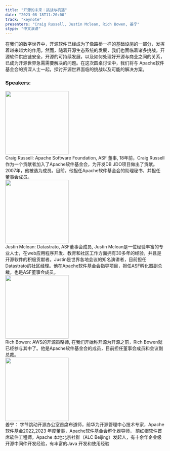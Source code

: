 ```yaml
---
title: "开源的未来：挑战与机遇"
date: "2023-08-18T11:20:00" 
track: "keynote"
presenters: "Craig Russell, Justin Mclean, Rich Bowen, 姜宁"
stype: "中文演讲"
---
```

在我们的数字世界中，开源软件已经成为了像路桥一样的基础设施的一部分，发挥着越来越大的作用。然而，随着开源生态系统的发展，我们也面临着诸多挑战。开源软件供应链安全，开源的可持续发展，以及如何处理好开源与商业之间的关系，已成为开源世界急需需要解决的问题。在这次圆桌讨论中，我们将与 Apache软件基金会的资深人士一起，探讨开源世界面临的挑战以及可能的解决方案。
 ### Speakers: 
  <img src="https://img.bagevent.com/resource/20230723/2219476901016.jpeg" width="200" /><br>Craig Russell: Apache Software Foundation, ASF 董事, 18年前，Craig Russell作为一个贡献者加入了Apache软件基金会，为开发DB JDO项目做出了贡献。2007年，他被选为成员。目前，他担任Apache软件基金会的助理秘书，并担任董事会成员。
 <br>
 <img src="https://img.bagevent.com/resource/20230626/1527002301016.jpg" width="200" /><br>Justin Mclean: Datastrato, ASF董事会成员, Justin Mclean是一位经验丰富的专业人士，在web应用程序开发、教育和社区工作方面拥有30多年的经验，并且是开源软件的积极贡献者。Justin是世界各地会议的知名演讲者，目前担任Datastrato的社区经理。他在Apache软件基金会指导项目，担任ASF孵化器副总裁，也是ASF董事会成员。
 <br>
 <img src="https://img.bagevent.com/resource/20230723/2139515281016.png" width="200" /><br>Rich Bowen: AWS的开源策略师, 在我们开始称开源为开源之前，Rich Bowen就已经参与其中了。他是Apache软件基金会的成员，目前担任董事会成员和会议副总裁。
 <br>
 <img src="https://www.bagevent.com/resource/20230803/2306383011016.jpg" width="200" /><br>姜宁： 字节跳动开源办公室首席布道师，前华为开源管理中心技术专家，Apache 软件基金2022,2023 年度董事，Apache软件基金会孵化器导师， 前红帽软件首席软件工程师，Apache 本地北京社群（ALC Beijing）发起人，有十余年企业级开源中间件开发经验，有丰富的Java 开发和使用经验
 <br>
 <br>